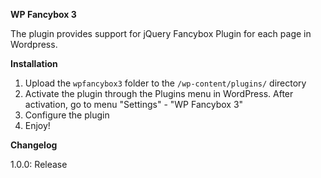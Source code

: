 **WP Fancybox 3**

The plugin provides support for jQuery Fancybox Plugin for each page in Wordpress.

**Installation**
1. Upload the `wpfancybox3` folder to the `/wp-content/plugins/` directory
2. Activate the plugin through the Plugins menu in WordPress. After activation, go to menu "Settings" - "WP Fancybox 3"
3. Configure the plugin
4. Enjoy!


**Changelog**

1.0.0: 
Release